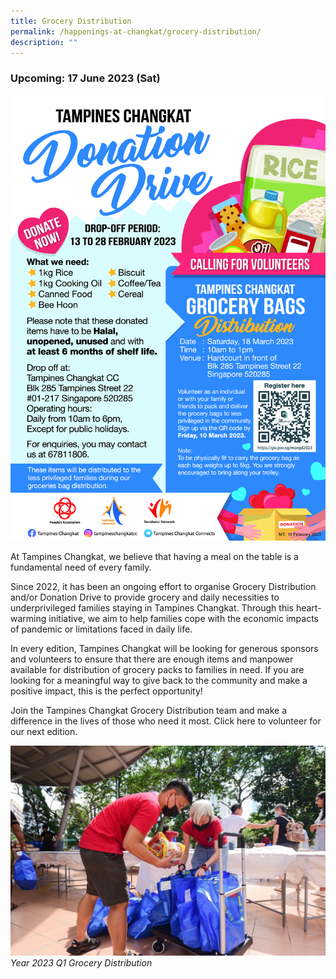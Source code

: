 ```yaml
---
title: Grocery Distribution
permalink: /happenings-at-changkat/grocery-distribution/
description: ""
---
```

### Upcoming: 17 June 2023 (Sat) ### 
![](/images/endorsed_-tampines-ccc-cdwf-donation-drive-poster-_18-mar-2023_.png)

At Tampines Changkat, we believe that having a meal on the table is a fundamental need of every family. 

Since 2022, it has been an ongoing effort to organise Grocery Distribution and/or Donation Drive to provide grocery and daily necessities to underprivileged families staying in Tampines Changkat. Through this heart-warming initiative, we aim to help families cope with the economic impacts of pandemic or limitations faced in daily life. 

In every edition, Tampines Changkat will be looking for generous sponsors and volunteers to ensure that there are enough items and manpower available for distribution of grocery packs to families in need. If you are looking for a meaningful way to give back to the community and make a positive impact, this is the perfect opportunity! 

Join the Tampines Changkat Grocery Distribution team and make a difference in the lives of those who need it most. Click here to volunteer for our next edition.

![](/images/img-3504.JPG)
*Year 2023 Q1 Grocery Distribution*